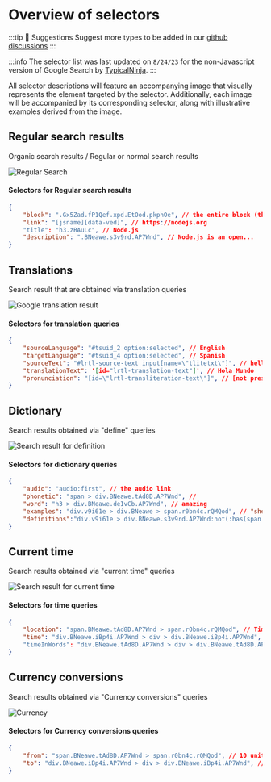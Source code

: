 # Overview of selectors

:::tip 🌟 Suggestions
Suggest more types to be added in our [github discussions](https://github.com/typicalninja/google-sr/discussions/new?category=ideas)
:::

:::info
The selector list was last updated on `8/24/23` for the non-Javascript version of Google Search by [TypicalNinja](https://github.com/typicalninja/).
:::




All selector descriptions will feature an accompanying image that visually represents the element targeted by the selector.
Additionally, each image will be accompanied by its corresponding selector, along with illustrative examples derived from the image.

## Regular search results

Organic search results / Regular or normal search results

![Regular Search](/images/DefaultSearch.png)

#### Selectors for Regular search results


```json
{
    "block": ".Gx5Zad.fP1Qef.xpd.EtOod.pkphOe", // the entire block (the picture contains a block)
    "link": "[jsname][data-ved]", // https://nodejs.org
    "title": "h3.zBAuLc", // Node.js
    "description": ".BNeawe.s3v9rd.AP7Wnd", // Node.js is an open...
}
```


## Translations

Search result that are obtained via translation queries

![Google translation result](/images/Translate.png)

#### Selectors for translation queries

```json
{
    "sourceLanguage": "#tsuid_2 option:selected", // English
    "targetLanguage": "#tsuid_4 option:selected", // Spanish
    "sourceText": "#lrtl-source-text input[name=\"tlitetxt\"]", // hello world
    "translationText": '[id="lrtl-translation-text"]', // Hola Mundo
    "pronunciation": "[id=\"lrtl-transliteration-text\"]", // [not present in image]
}
```


## Dictionary

Search results obtained via "define" queries

![Search result for definition](/images/Dictionary.png)

#### Selectors for dictionary queries

```json
{
    "audio": "audio:first", // the audio link
    "phonetic": "span > div.BNeawe.tAd8D.AP7Wnd", // 
    "word": "h3 > div.BNeawe.deIvCb.AP7Wnd", // amazing
    "examples": "div.v9i61e > div.BNeawe > span.r0bn4c.rQMQod", // "she makes..."
    "definitions":"div.v9i61e > div.BNeawe.s3v9rd.AP7Wnd:not(:has(span.r0bn4c.rQMQod))", // very impressive...
}
```

## Current time

Search results obtained via "current time" queries

![Search result for current time](/images/Time.png)

#### Selectors for time queries

```json
{
    "location": "span.BNeawe.tAd8D.AP7Wnd > span.r0bn4c.rQMQod", // Time in united...
    "time": "div.BNeawe.iBp4i.AP7Wnd > div > div.BNeawe.iBp4i.AP7Wnd", // 18:37
    "timeInWords": "div.BNeawe.tAd8D.AP7Wnd > div > div.BNeawe.tAd8D.AP7Wnd", // wednesday, August...
}
```

## Currency conversions

Search results obtained via "Currency conversions" queries

![Currency](/images/Currency.png)

#### Selectors for Currency conversions queries

```json
{
    "from": "span.BNeawe.tAd8D.AP7Wnd > span.r0bn4c.rQMQod", // 10 united...
    "to": "div.BNeawe.iBp4i.AP7Wnd > div > div.BNeawe.iBp4i.AP7Wnd", // 13.53...
}
```